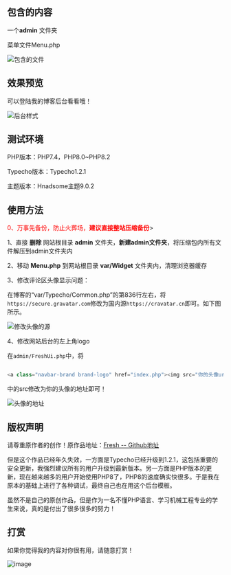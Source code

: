 ## 包含的内容

一个**admin** 文件夹

菜单文件Menu.php

![包含的文件](https://github.com/BeihangHuiye/FreshUI_V3.1/assets/148823447/88fa6cd3-47c7-446a-bff5-a2fcdf45b3b1)


## 效果预览

可以登陆我的博客后台看看哦！

![后台样式](https://github.com/BeihangHuiye/FreshUI_V3.1/assets/148823447/b97af179-4eb3-4a59-b74b-50a0ec8badcb)


## 测试环境

PHP版本：PHP7.4，PHP8.0~PHP8.2

Typecho版本：Typecho1.2.1

主题版本：Hnadsome主题9.0.2

## 使用方法

<font color='red'>0、万事先备份，防止火葬场，**建议直接整站压缩备份**</font>>

1、直接 **删除** 网站根目录 **admin** 文件夹，**新建admin文件夹**，将压缩包内所有文件解压到admin文件夹内

2、移动  **Menu.php** 到网站根目录 **var/Widget** 文件夹内，清理浏览器缓存

3、修改评论区头像显示问题：

在博客的“var/Typecho/Common.php”的第836行左右，将`https://secure.gravatar.com`修改为国内源`https://cravatar.cn`即可。如下图所示。

![修改头像的源](https://github.com/BeihangHuiye/FreshUI_V3.1/assets/148823447/580a15dd-123f-49f8-a6c4-516699712ed5)

4、修改网站后台的左上角logo

在`admin/FreshUi.php`中，将

```php

<a class="navbar-brand brand-logo" href="index.php"><img src="你的头像url" alt="logo"></a>

```

中的src修改为你的头像的地址即可！

![头像的地址](https://github.com/BeihangHuiye/FreshUI_V3.1/assets/148823447/9615a39e-03df-4392-a35b-f806714dfe2a)


## 版权声明

请尊重原作者的创作！原作品地址：[Fresh -- Github地址](https://github.com/Daboias/Fresh)

但是这个作品已经年久失效，一方面是Typecho已经升级到1.2.1，这包括重要的安全更新，我强烈建议所有的用户升级到最新版本。另一方面是PHP版本的更新，现在越来越多的用户开始使用PHP8了，PHP8的速度确实快很多。于是我在原本的基础上进行了各种调试，最终自己也在用这个后台模板。

虽然不是自己的原创作品，但是作为一名不懂PHP语言、学习机械工程专业的学生来说，真的是付出了很多很多的努力！


## 打赏

如果你觉得我的内容对你很有用，请随意打赏！


![image](https://github.com/BeihangHuiye/FreshUI_V3.1/assets/148823447/00fb107d-16a6-48fd-afcf-83bf1f3660d5)




